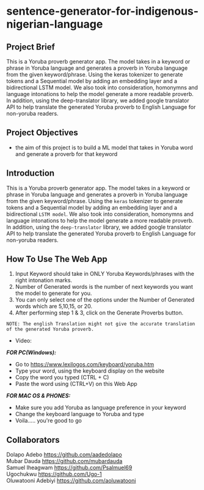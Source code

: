 # sentence-generator-for-indigenous-nigerian-language
## Project Brief
This is a Yoruba proverb generator app. The model takes in a keyword or phrase in Yoruba language and generates a proverb in Yoruba language from the given keyword/phrase. Using the keras tokenizer to generate tokens and a Sequential model by adding an embedding layer and a bidirectional LSTM model. We also took into consideration, homonymns and language intonations to help the model generate a more readable proverb. In addition, using the deep-translator library, we added google translator API to help translate the generated Yoruba proverb to English Language for non-yoruba readers.

## Project Objectives
- the aim of this project is to build a ML model that takes in Yoruba word and generate a proverb for that keyword

## Introduction
This is a Yoruba proverb generator app. The model takes in a keyword or phrase in Yoruba language and generates a proverb in Yoruba language from the given keyword/phrase. Using the `keras` tokenizer to generate tokens and a Sequential model by adding an embedding layer and a bidirectional `LSTM model`. We also took into consideration, homonymns and language intonations to help the model generate a more readable proverb. In addition, using the `deep-translator` library, we added google translator API to help translate the generated Yoruba proverb to English Language for non-yoruba readers.

## How To Use The Web App

1. Input Keyword should take in ONLY Yoruba Keywords/phrases with the right intonation marks.
2. Number of Generated words is the number of next keywords you want the model to generate for you.
3. You can only select one of the options under the Number of Generated words which are 5,10,15, or 20.
4. After performing step 1 & 3, click on the Generate Proverbs button.

`NOTE: The english Translation might not give the accurate translation of the generated Yoruba proverb.`

- Video:

***FOR PC(Windows):***
- Go to https://www.lexilogos.com/keyboard/yoruba.htm
- Type your word, using the keyboard display on the website
- Copy the word you typed (CTRL + C)
- Paste the word using (CTRL+V) on this Web App
        
***FOR MAC OS & PHONES:***
- Make sure you add Yoruba as language preference in your keyword
- Change the keyboard language to Yoruba and type
- Voila..... you're good to go

## Collaborators

Dolapo Adebo https://github.com/aadedolapo  
Mubar Dauda https://github.com/mubardauda  
Samuel Iheagwam https://github.com/Psalmuel69  
Ugochukwu https://github.com/Ugo-1  
Oluwatooni Adebiyi https://github.com/aoluwatooni  
